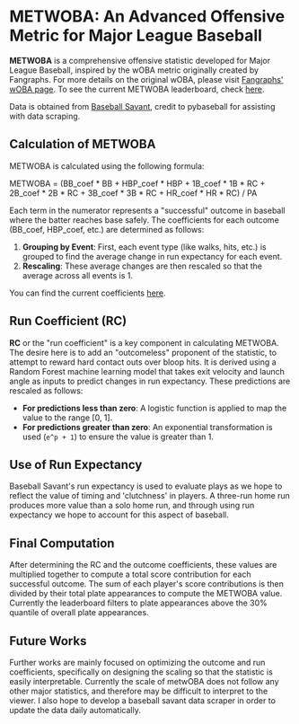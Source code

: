 # METWOBA: An Advanced Offensive Metric for Major League Baseball

**METWOBA** is a comprehensive offensive statistic developed for Major League Baseball, inspired by the wOBA metric originally created by Fangraphs. For more details on the original wOBA, please visit [Fangraphs' wOBA page](https://library.fangraphs.com/offense/woba/). To see the current METWOBA leaderboard, check [here](data/metwOBAlb.csv).

Data is obtained from [Baseball Savant](https://baseballsavant.mlb.com/), credit to pybaseball for assisting with data scraping. 

## Calculation of METWOBA

METWOBA is calculated using the following formula:

METWOBA = (BB_coef * BB + HBP_coef * HBP + 1B_coef * 1B * RC + 2B_coef * 2B * RC + 3B_coef * 3B * RC + HR_coef * HR * RC) / PA

Each term in the numerator represents a "successful" outcome in baseball where the batter reaches base safely. The coefficients for each outcome (BB_coef, HBP_coef, etc.) are determined as follows:

1. **Grouping by Event**: First, each event type (like walks, hits, etc.) is grouped to find the average change in run expectancy for each event.
2. **Rescaling**: These average changes are then rescaled so that the average across all events is 1.

You can find the current coefficients [here](data/outcome_coefs.csv).

## Run Coefficient (RC)

**RC** or the "run coefficient" is a key component in calculating METWOBA. The desire here is to add an "outcomeless" proponent of the statistic, to attempt to reward hard contact outs over bloop hits. It is derived using a Random Forest machine learning model that takes exit velocity and launch angle as inputs to predict changes in run expectancy. These predictions are rescaled as follows:

- **For predictions less than zero**: A logistic function is applied to map the value to the range [0, 1].
- **For predictions greater than zero**: An exponential transformation is used (`e^p + 1`) to ensure the value is greater than 1.

## Use of Run Expectancy
Baseball Savant's run expectancy is used to evaluate plays as we hope to reflect the value of timing and 'clutchness' in players. A three-run home run produces more value than a solo home run, and through using run expectancy we hope to account for this aspect of baseball.

## Final Computation

After determining the RC and the outcome coefficients, these values are multiplied together to compute a total score contribution for each successful outcome. The sum of each player's score contributions is then divided by their total plate appearances to compute the METWOBA value. Currently the leaderboard filters to plate appearances above the 30% quantile of overall plate appearances. 

## Future Works
Further works are mainly focused on optimizing the outcome and run coefficients, specifically on designing the scaling so that the statistic is easily interpretable. Currently the scale of metwOBA does not follow any other major statistics, and therefore may be difficult to interpret to the viewer. I also hope to develop a baseball
savant data scraper in order to update the data daily automatically. 

